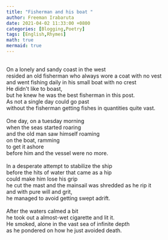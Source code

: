 ```yaml
---
title: "Fisherman and his boat "
author: Freeman Irabaruta
date: 2021-04-02 11:33:00 +0800
categories: [Blogging,Poetry]
tags: [English,Rhymes]
math: true
mermaid: true
---
```

<br>
On a lonely and sandy coast in the west<br>
resided an old fisherman who always wore a coat with no vest<br>
and went fishing daily in his small boat with no crest<br>
He didn't like to boast,<br>
but he knew he was the best fisherman in this post.<br>
As not a single day could go past<br>
without the fisherman getting fishes in quantities quite vast.<br>
<br>
One day, on a tuesday morning<br>
when the seas started roaring<br>
and the old man saw himself roaming<br>
on the boat, ramming<br>
to get it ashore<br>
before him and the vessel were no more.<br>
<br>
In a desperate attempt to stabilize the ship<br>
before the hits of water that came as a hip<br>
could make him lose his grip<br>
he cut the mast and the mainsail was shredded as he rip it<br>
and with pure will and grit,<br>
he managed to avoid getting swept adrift.<br>
<br>
After the waters calmed a bit<br>
he took out a almost-wet cigarette and lit it.<br>
He smoked, alone in the vast sea of infinite depth<br>
as he pondered on how he just avoided death.<br>
